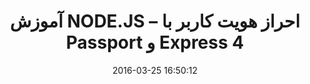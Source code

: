 ---
layout: post
title: "آموزش NODE.JS – احراز هویت کاربر با Passport و Express 4"
date: 2016-03-25 16:50:12
section: article
tags: nodejs express
link: "http://www.baboon.ir/%D8%A2%D9%85%D9%88%D8%B2%D8%B4-node-js-%D8%A7%D8%AD%D8%B1%D8%A7%D8%B2-%D9%87%D9%88%DB%8C%D8%AA-%DA%A9%D8%A7%D8%B1%D8%A8%D8%B1-%D8%A8%D8%A7-passport-%D9%88-express-4/"
user: "نوید کاشانی"
user_link: "http://navid.kashani.ir/"
---